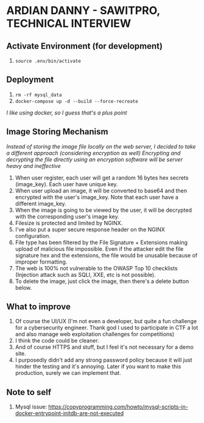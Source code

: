 # ARDIAN DANNY - SAWITPRO, TECHNICAL INTERVIEW

## Activate Environment (for development)

1. `source .env/bin/activate`

## Deployment

1. `rm -rf mysql_data`
2. `docker-compose up -d --build --force-recreate`

*I like using docker, so I guess that's a plus point*

## Image Storing Mechanism

*Instead of storing the image file locally on the web server, I decided to take a different approach (considering encryption as well)*
*Encrypting and decrypting the file directly using an encryption software will be server heavy and ineffective*

1. When user register, each user will get a random 16 bytes hex secrets (image_key). Each user have unique key.
2. When user upload an image, it will be converted to base64 and then encrypted with the user's image_key. Note that each user have a different image_key.
3. When the image is going to be viewed by the user, it will be decrypted with the corresponding user's image key.
4. Filesize is protected and limited by NGINX.
5. I've also put a super secure response header on the NGINX configuration.
6. File type has been filtered by the File Signature + Extensions making upload of malicious file impossible. Even if the attacker edit the file signature hex and the extensions, the file would be unusable because of improper formatting.
7. The web is 100% not vulnerable to the OWASP Top 10 checklists (Injection attack such as SQLI, XXE, etc is not possible).
7. To delete the image, just click the image, then there's a delete button below.


## What to improve

1. Of course the UI/UX (I'm not even a developer, but quite a fun challenge for a cybersecurity engineer. Thank god I used to participate in CTF a lot and also manage web exploitation challenges for competitions)
2. I think the code could be cleaner.
3. And of course HTTPS and stuff, but I feel it's not necessary for a demo site.
4. I purposedly didn't add any strong password policy because it will just hinder the testing and it's annoying. Later if you want to make this production, surely we can implement that.


## Note to self

1. Mysql issue: https://copyprogramming.com/howto/mysql-scripts-in-docker-entrypoint-initdb-are-not-executed










